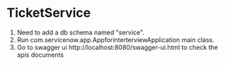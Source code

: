 # TicketService
1. Need to add a db schema named "service".
2. Run com.servicenow.app.AppforinterterviewApplication main class.
3. Go to swagger ui http://localhost:8080/swagger-ui.html to check the apis documents
